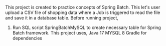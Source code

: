 This project is created to practice concepts of Spring Batch. This let's user upload a CSV file of shopping data where a Job is triggered to read the file and save it in a database table.
Before running project,
1. Run SQL script SpringBatchMySQL
to create necessary table for Spring Batch framework.
This project uses,
Java 17
MYSQL 8
Gradle for dependencies
